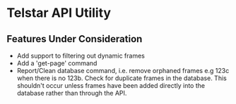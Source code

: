 # Telstar API Utility


## Features Under Consideration

* Add support to filtering out dynamic frames
* Add a 'get-page' command
* Report/Clean database command, i.e. remove orphaned frames e.g 123c when there is no 123b. Check for duplicate frames in the database. This shouldn't occur unless frames have been added directly into the database rather than through the API.

